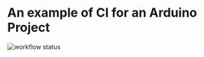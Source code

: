 # An example of CI for an Arduino Project
![workflow status](https://github.com/mirzafahad/ci_arduino_project/actions/workflows/arduino.yml/badge.svg)
